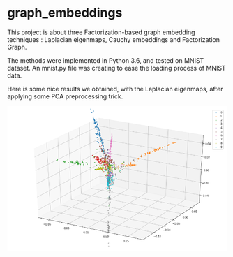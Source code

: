 # graph_embeddings
This project is about three Factorization-based graph embedding techniques : Laplacian eigenmaps, Cauchy embeddings and Factorization Graph. 

The methods were implemented in Python 3.6, and tested on MNIST dataset. An mnist.py file was creating to ease the loading process of MNIST data.

Here is some nice results we obtained, with the Laplacian eigenmaps, after applying some PCA preprocessing trick.

![Screenshot](Experiments/laplacian3D.png)
